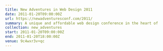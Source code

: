 ```yaml
---
title: New Adventures in Web Design 2011
date: 2011-01-20T09:00:00Z
url: https://newadventuresconf.com/2011/
summary: A unique and affordable web design conference in the heart of England.
collection: new_adventures
start: 2011-01-20T09:00:00Z
end: 2011-01-20T18:00:00Z
venue: 9c4wxr3v+qc
---
```


